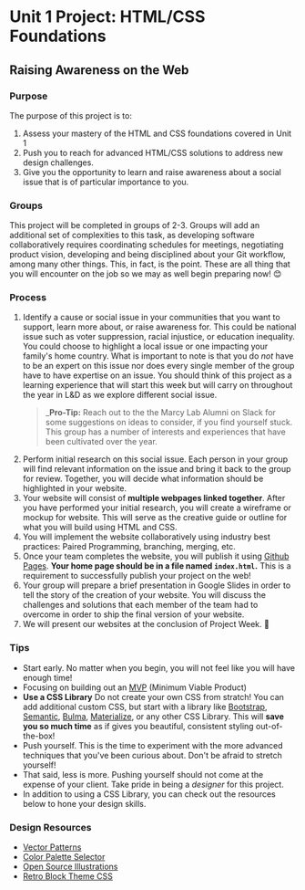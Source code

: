 # Unit 1 Project: HTML/CSS Foundations
## Raising Awareness on the Web

### Purpose
The purpose of this project is to:
1. Assess your mastery of the HTML and CSS foundations covered in Unit 1
2. Push you to reach for advanced HTML/CSS solutions to address new design challenges.
3. Give you the opportunity to learn and raise awareness about a social issue that is of particular importance to you. 

### Groups
This project will be completed in groups of 2-3. Groups will add an additional set of complexities to this task, as developing software collaboratively requires coordinating schedules for meetings, negotiating product vision, developing and being disciplined about your Git workflow, among many other things. This, in fact, is the point. These are all thing that you will encounter on the job so we may as well begin preparing now! 😊

### Process
1. Identify a cause or social issue in your communities that you want to support, learn more about, or raise awareness for. This could be national issue such as voter suppression, racial injustice, or education inequality. You could choose to highlight a local issue or one impacting your family's home country. What is important to note is that you do _not_ have to be an expert on this issue nor does every single member of the group have to have expertise on an issue. You should think of this project as a learning experience that will start this week but will carry on throughout the year in L&D as we explore different social issue.
   > _**Pro-Tip:** Reach out to the the Marcy Lab Alumni on Slack for some suggestions on ideas to consider, if you find yourself stuck. This group has a number of interests and experiences that have been cultivated over the year.
2. Perform initial research on this social issue. Each person in your group will find relevant information on the issue and bring it back to the group for review. Together, you will decide what information should be highlighted in your website.
3. Your website will consist of **multiple webpages linked together**. After you have performed your initial research, you will create a wireframe or mockup for website. This will serve as the creative guide or outline for what you will build using HTML and CSS. 
4. You will implement the website collaboratively using industry best practices: Paired Programming, branching, merging, etc.  
5. Once your team completes the website, you will publish it using [Github Pages](https://docs.github.com/en/pages/getting-started-with-github-pages/creating-a-github-pages-site). **Your home page should be in a file named `index.html`.** This is a requirement to successfully publish your project on the web!
6. Your group will prepare a brief presentation in Google Slides in order to tell the story of the creation of your website. You will discuss the challenges and solutions that each member of the team had to overcome in order to ship the final version of your website.
7. We will present our websites at the conclusion of Project Week. 🎉


### Tips
* Start early. No matter when you begin, you will not feel like you will have enough time!
* Focusing on building out an [MVP](https://www.agilx.com/defining-the-mvp/) (Minimum Viable Product)
* **Use a CSS Library** Do not create your own CSS from stratch! You can add additional custom CSS, but start with a library like [Bootstrap](https://getbootstrap.com/docs/5.1/getting-started/introduction/), [Semantic](https://semantic-ui.com/), [Bulma](https://bulma.io/), [Materialize](https://materializecss.com/), or any other CSS Library. This will **save you so much time** as if gives you beautiful, consistent styling out-of-the-box!
* Push yourself. This is the time to experiment with the more advanced techniques that you've been curious about. Don't be afraid to stretch yourself!
* That said, less is more. Pushing yourself should not come at the expense of your client. Take pride in being a _designer_ for this project.
* In addition to using a CSS Library, you can check out the resources below to hone your design skills. 

### Design Resources
* [Vector Patterns](https://lstore.graphics/paaatterns/)
* [Color Palette Selector](Coolors.co)
* [Open Source Illustrations](https://undraw.co/)
* [Retro Block Theme CSS](https://thesephist.github.io/blocks.css/)
